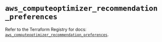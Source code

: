 # `aws_computeoptimizer_recommendation_preferences`

Refer to the Terraform Registry for docs: [`aws_computeoptimizer_recommendation_preferences`](https://registry.terraform.io/providers/hashicorp/aws/6.15.0/docs/resources/computeoptimizer_recommendation_preferences).

